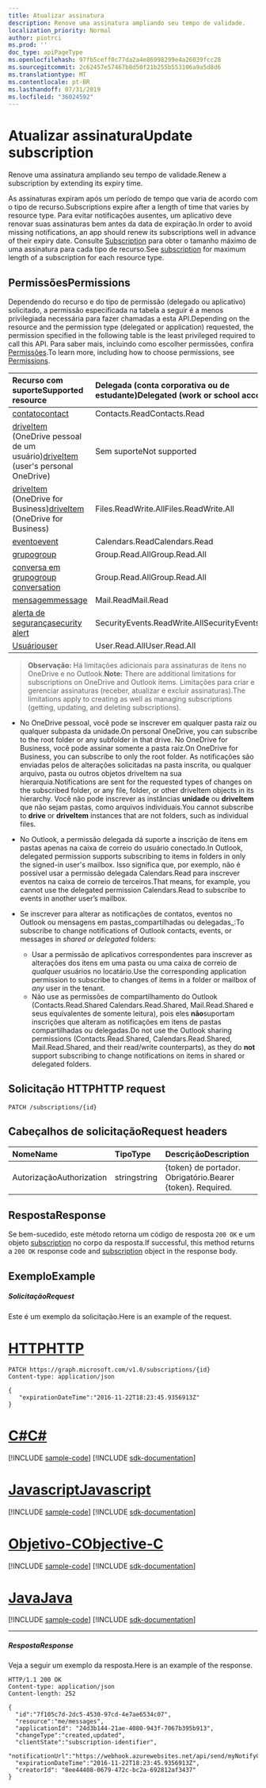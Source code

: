 ```yaml
---
title: Atualizar assinatura
description: Renove uma assinatura ampliando seu tempo de validade.
localization_priority: Normal
author: piotrci
ms.prod: ''
doc_type: apiPageType
ms.openlocfilehash: 97fb5ceff0c77da2a4e86998299e4a26039fcc28
ms.sourcegitcommit: 2c62457e57467b8d50f21b255b553106a9a5d8d6
ms.translationtype: MT
ms.contentlocale: pt-BR
ms.lasthandoff: 07/31/2019
ms.locfileid: "36024592"
---
```

# <a name="update-subscription"></a><span data-ttu-id="53694-103">Atualizar assinatura</span><span class="sxs-lookup"><span data-stu-id="53694-103">Update subscription</span></span>

<span data-ttu-id="53694-104">Renove uma assinatura ampliando seu tempo de validade.</span><span class="sxs-lookup"><span data-stu-id="53694-104">Renew a subscription by extending its expiry time.</span></span>

<span data-ttu-id="53694-105">As assinaturas expiram após um período de tempo que varia de acordo com o tipo de recurso.</span><span class="sxs-lookup"><span data-stu-id="53694-105">Subscriptions expire after a length of time that varies by resource type.</span></span> <span data-ttu-id="53694-106">Para evitar notificações ausentes, um aplicativo deve renovar suas assinaturas bem antes da data de expiração.</span><span class="sxs-lookup"><span data-stu-id="53694-106">In order to avoid missing notifications, an app should renew its subscriptions well in advance of their expiry date.</span></span> <span data-ttu-id="53694-107">Consulte [Subscription](../resources/subscription.md) para obter o tamanho máximo de uma assinatura para cada tipo de recurso.</span><span class="sxs-lookup"><span data-stu-id="53694-107">See [subscription](../resources/subscription.md) for maximum length of a subscription for each resource type.</span></span>

## <a name="permissions"></a><span data-ttu-id="53694-108">Permissões</span><span class="sxs-lookup"><span data-stu-id="53694-108">Permissions</span></span>

<span data-ttu-id="53694-109">Dependendo do recurso e do tipo de permissão (delegado ou aplicativo) solicitado, a permissão especificada na tabela a seguir é a menos privilegiada necessária para fazer chamadas a esta API.</span><span class="sxs-lookup"><span data-stu-id="53694-109">Depending on the resource and the permission type (delegated or application) requested, the permission specified in the following table is the least privileged required to call this API.</span></span> <span data-ttu-id="53694-110">Para saber mais, incluindo como escolher permissões, confira [Permissões](/graph/permissions-reference).</span><span class="sxs-lookup"><span data-stu-id="53694-110">To learn more, including how to choose permissions, see [Permissions](/graph/permissions-reference).</span></span>

| <span data-ttu-id="53694-111">Recurso com suporte</span><span class="sxs-lookup"><span data-stu-id="53694-111">Supported resource</span></span> | <span data-ttu-id="53694-112">Delegada (conta corporativa ou de estudante)</span><span class="sxs-lookup"><span data-stu-id="53694-112">Delegated (work or school account)</span></span> | <span data-ttu-id="53694-113">Delegada (conta pessoal da Microsoft)</span><span class="sxs-lookup"><span data-stu-id="53694-113">Delegated (personal Microsoft account)</span></span> | <span data-ttu-id="53694-114">Aplicativo</span><span class="sxs-lookup"><span data-stu-id="53694-114">Application</span></span> |
|:-----|:-----|:-----|:-----|
|[<span data-ttu-id="53694-115">contato</span><span class="sxs-lookup"><span data-stu-id="53694-115">contact</span></span>](../resources/contact.md) | <span data-ttu-id="53694-116">Contacts.Read</span><span class="sxs-lookup"><span data-stu-id="53694-116">Contacts.Read</span></span> | <span data-ttu-id="53694-117">Contacts.Read</span><span class="sxs-lookup"><span data-stu-id="53694-117">Contacts.Read</span></span> | <span data-ttu-id="53694-118">Contacts.Read</span><span class="sxs-lookup"><span data-stu-id="53694-118">Contacts.Read</span></span> |
|<span data-ttu-id="53694-119">[driveItem](../resources/driveitem.md) (OneDrive pessoal de um usuário)</span><span class="sxs-lookup"><span data-stu-id="53694-119">[driveItem](../resources/driveitem.md) (user's personal OneDrive)</span></span> | <span data-ttu-id="53694-120">Sem suporte</span><span class="sxs-lookup"><span data-stu-id="53694-120">Not supported</span></span> | <span data-ttu-id="53694-121">Files.ReadWrite</span><span class="sxs-lookup"><span data-stu-id="53694-121">Files.ReadWrite</span></span> | <span data-ttu-id="53694-122">Sem suporte</span><span class="sxs-lookup"><span data-stu-id="53694-122">Not supported</span></span> |
|<span data-ttu-id="53694-123">[driveItem](../resources/driveitem.md) (OneDrive for Business)</span><span class="sxs-lookup"><span data-stu-id="53694-123">[driveItem](../resources/driveitem.md) (OneDrive for Business)</span></span> | <span data-ttu-id="53694-124">Files.ReadWrite.All</span><span class="sxs-lookup"><span data-stu-id="53694-124">Files.ReadWrite.All</span></span> | <span data-ttu-id="53694-125">Sem suporte</span><span class="sxs-lookup"><span data-stu-id="53694-125">Not supported</span></span> | <span data-ttu-id="53694-126">Files.ReadWrite.All</span><span class="sxs-lookup"><span data-stu-id="53694-126">Files.ReadWrite.All</span></span> |
|[<span data-ttu-id="53694-127">evento</span><span class="sxs-lookup"><span data-stu-id="53694-127">event</span></span>](../resources/event.md) | <span data-ttu-id="53694-128">Calendars.Read</span><span class="sxs-lookup"><span data-stu-id="53694-128">Calendars.Read</span></span> | <span data-ttu-id="53694-129">Calendars.Read</span><span class="sxs-lookup"><span data-stu-id="53694-129">Calendars.Read</span></span> | <span data-ttu-id="53694-130">Calendars.Read</span><span class="sxs-lookup"><span data-stu-id="53694-130">Calendars.Read</span></span> |
|[<span data-ttu-id="53694-131">grupo</span><span class="sxs-lookup"><span data-stu-id="53694-131">group</span></span>](../resources/group.md) | <span data-ttu-id="53694-132">Group.Read.All</span><span class="sxs-lookup"><span data-stu-id="53694-132">Group.Read.All</span></span> | <span data-ttu-id="53694-133">Sem suporte</span><span class="sxs-lookup"><span data-stu-id="53694-133">Not supported</span></span> | <span data-ttu-id="53694-134">Group.Read.All</span><span class="sxs-lookup"><span data-stu-id="53694-134">Group.Read.All</span></span> |
|[<span data-ttu-id="53694-135">conversa em grupo</span><span class="sxs-lookup"><span data-stu-id="53694-135">group conversation</span></span>](../resources/conversation.md) | <span data-ttu-id="53694-136">Group.Read.All</span><span class="sxs-lookup"><span data-stu-id="53694-136">Group.Read.All</span></span> | <span data-ttu-id="53694-137">Sem suporte</span><span class="sxs-lookup"><span data-stu-id="53694-137">Not supported</span></span> | <span data-ttu-id="53694-138">Sem suporte</span><span class="sxs-lookup"><span data-stu-id="53694-138">Not supported</span></span> |
|[<span data-ttu-id="53694-139">mensagem</span><span class="sxs-lookup"><span data-stu-id="53694-139">message</span></span>](../resources/message.md) | <span data-ttu-id="53694-140">Mail.Read</span><span class="sxs-lookup"><span data-stu-id="53694-140">Mail.Read</span></span> | <span data-ttu-id="53694-141">Mail.Read</span><span class="sxs-lookup"><span data-stu-id="53694-141">Mail.Read</span></span> | <span data-ttu-id="53694-142">Mail.Read</span><span class="sxs-lookup"><span data-stu-id="53694-142">Mail.Read</span></span> |
|[<span data-ttu-id="53694-143">alerta de segurança</span><span class="sxs-lookup"><span data-stu-id="53694-143">security alert</span></span>](../resources/alert.md) | <span data-ttu-id="53694-144">SecurityEvents.ReadWrite.All</span><span class="sxs-lookup"><span data-stu-id="53694-144">SecurityEvents.ReadWrite.All</span></span> | <span data-ttu-id="53694-145">Sem suporte</span><span class="sxs-lookup"><span data-stu-id="53694-145">Not supported</span></span> | <span data-ttu-id="53694-146">SecurityEvents.ReadWrite.All</span><span class="sxs-lookup"><span data-stu-id="53694-146">SecurityEvents.ReadWrite.All</span></span> |
|[<span data-ttu-id="53694-147">Usuário</span><span class="sxs-lookup"><span data-stu-id="53694-147">user</span></span>](../resources/user.md) | <span data-ttu-id="53694-148">User.Read.All</span><span class="sxs-lookup"><span data-stu-id="53694-148">User.Read.All</span></span> | <span data-ttu-id="53694-149">User.Read.All</span><span class="sxs-lookup"><span data-stu-id="53694-149">User.Read.All</span></span> | <span data-ttu-id="53694-150">User.Read.All</span><span class="sxs-lookup"><span data-stu-id="53694-150">User.Read.All</span></span> |

> <span data-ttu-id="53694-151">**Observação:** Há limitações adicionais para assinaturas de itens no OneDrive e no Outlook.</span><span class="sxs-lookup"><span data-stu-id="53694-151">**Note:** There are additional limitations for subscriptions on OneDrive and Outlook items.</span></span> <span data-ttu-id="53694-152">Limitações para criar e gerenciar assinaturas (receber, atualizar e excluir assinaturas).</span><span class="sxs-lookup"><span data-stu-id="53694-152">The limitations apply to creating as well as managing subscriptions (getting, updating, and deleting subscriptions).</span></span>

- <span data-ttu-id="53694-153">No OneDrive pessoal, você pode se inscrever em qualquer pasta raiz ou qualquer subpasta da unidade.</span><span class="sxs-lookup"><span data-stu-id="53694-153">On personal OneDrive, you can subscribe to the root folder or any subfolder in that drive.</span></span> <span data-ttu-id="53694-154">No OneDrive for Business, você pode assinar somente a pasta raiz.</span><span class="sxs-lookup"><span data-stu-id="53694-154">On OneDrive for Business, you can subscribe to only the root folder.</span></span> <span data-ttu-id="53694-155">As notificações são enviadas pelos de alterações solicitadas na pasta inscrita, ou qualquer arquivo, pasta ou outros objetos driveItem na sua hierarquia.</span><span class="sxs-lookup"><span data-stu-id="53694-155">Notifications are sent for the requested types of changes on the subscribed folder, or any file, folder, or other driveItem objects in its hierarchy.</span></span> <span data-ttu-id="53694-156">Você não pode inscrever as instâncias **unidade** ou **driveItem** que não sejam pastas, como arquivos individuais.</span><span class="sxs-lookup"><span data-stu-id="53694-156">You cannot subscribe to **drive** or **driveItem** instances that are not folders, such as individual files.</span></span>

- <span data-ttu-id="53694-157">No Outlook, a permissão delegada dá suporte a inscrição de itens em pastas apenas na caixa de correio do usuário conectado.</span><span class="sxs-lookup"><span data-stu-id="53694-157">In Outlook, delegated permission supports subscribing to items in folders in only the signed-in user's mailbox.</span></span> <span data-ttu-id="53694-158">Isso significa que, por exemplo, não é possível usar a permissão delegada Calendars.Read para inscrever eventos na caixa de correio de terceiros.</span><span class="sxs-lookup"><span data-stu-id="53694-158">That means, for example, you cannot use the delegated permission Calendars.Read to subscribe to events in another user’s mailbox.</span></span>
- <span data-ttu-id="53694-159">Se inscrever para alterar as notificações de contatos, eventos no Outlook ou mensagens em pastas_compartilhadas ou delegadas_:</span><span class="sxs-lookup"><span data-stu-id="53694-159">To subscribe to change notifications of Outlook contacts, events, or messages in _shared or delegated_ folders:</span></span>

  - <span data-ttu-id="53694-160">Usar a permissão de aplicativos correspondentes para inscrever as alterações dos itens em uma pasta ou uma caixa de correio de _qualquer_ usuários no locatário.</span><span class="sxs-lookup"><span data-stu-id="53694-160">Use the corresponding application permission to subscribe to changes of items in a folder or mailbox of _any_ user in the tenant.</span></span>
  - <span data-ttu-id="53694-161">Não use as permissões de compartilhamento do Outlook (Contacts.Read.Shared Calendars.Read.Shared, Mail.Read.Shared e seus equivalentes de somente leitura), pois eles **não**suportam inscrições que alteram as notificações em itens de pastas compartilhadas ou delegadas.</span><span class="sxs-lookup"><span data-stu-id="53694-161">Do not use the Outlook sharing permissions (Contacts.Read.Shared, Calendars.Read.Shared, Mail.Read.Shared, and their read/write counterparts), as they do **not** support subscribing to change notifications on items in shared or delegated folders.</span></span>


## <a name="http-request"></a><span data-ttu-id="53694-162">Solicitação HTTP</span><span class="sxs-lookup"><span data-stu-id="53694-162">HTTP request</span></span>

<!-- { "blockType": "ignored" } -->

```http
PATCH /subscriptions/{id}
```

## <a name="request-headers"></a><span data-ttu-id="53694-163">Cabeçalhos de solicitação</span><span class="sxs-lookup"><span data-stu-id="53694-163">Request headers</span></span>

| <span data-ttu-id="53694-164">Nome</span><span class="sxs-lookup"><span data-stu-id="53694-164">Name</span></span>       | <span data-ttu-id="53694-165">Tipo</span><span class="sxs-lookup"><span data-stu-id="53694-165">Type</span></span> | <span data-ttu-id="53694-166">Descrição</span><span class="sxs-lookup"><span data-stu-id="53694-166">Description</span></span>|
|:-----------|:------|:----------|
| <span data-ttu-id="53694-167">Autorização</span><span class="sxs-lookup"><span data-stu-id="53694-167">Authorization</span></span>  | <span data-ttu-id="53694-168">string</span><span class="sxs-lookup"><span data-stu-id="53694-168">string</span></span>  | <span data-ttu-id="53694-p106">{token} de portador. Obrigatório.</span><span class="sxs-lookup"><span data-stu-id="53694-p106">Bearer {token}. Required.</span></span> |

## <a name="response"></a><span data-ttu-id="53694-171">Resposta</span><span class="sxs-lookup"><span data-stu-id="53694-171">Response</span></span>

<span data-ttu-id="53694-172">Se bem-sucedido, este método retorna um código de resposta `200 OK` e um objeto [subscription](../resources/subscription.md) no corpo da resposta.</span><span class="sxs-lookup"><span data-stu-id="53694-172">If successful, this method returns a `200 OK` response code and [subscription](../resources/subscription.md) object in the response body.</span></span>

## <a name="example"></a><span data-ttu-id="53694-173">Exemplo</span><span class="sxs-lookup"><span data-stu-id="53694-173">Example</span></span>

##### <a name="request"></a><span data-ttu-id="53694-174">Solicitação</span><span class="sxs-lookup"><span data-stu-id="53694-174">Request</span></span>

<span data-ttu-id="53694-175">Este é um exemplo da solicitação.</span><span class="sxs-lookup"><span data-stu-id="53694-175">Here is an example of the request.</span></span>

# <a name="httptabhttp"></a>[<span data-ttu-id="53694-176">HTTP</span><span class="sxs-lookup"><span data-stu-id="53694-176">HTTP</span></span>](#tab/http)
<!-- {
  "blockType": "request",
  "name": "update_subscription"
}-->

```http
PATCH https://graph.microsoft.com/v1.0/subscriptions/{id}
Content-type: application/json

{
   "expirationDateTime":"2016-11-22T18:23:45.9356913Z"
}
```
# <a name="ctabcsharp"></a>[<span data-ttu-id="53694-177">C#</span><span class="sxs-lookup"><span data-stu-id="53694-177">C#</span></span>](#tab/csharp)
[!INCLUDE [sample-code](../includes/snippets/csharp/update-subscription-csharp-snippets.md)]
[!INCLUDE [sdk-documentation](../includes/snippets/snippets-sdk-documentation-link.md)]

# <a name="javascripttabjavascript"></a>[<span data-ttu-id="53694-178">Javascript</span><span class="sxs-lookup"><span data-stu-id="53694-178">Javascript</span></span>](#tab/javascript)
[!INCLUDE [sample-code](../includes/snippets/javascript/update-subscription-javascript-snippets.md)]
[!INCLUDE [sdk-documentation](../includes/snippets/snippets-sdk-documentation-link.md)]

# <a name="objective-ctabobjc"></a>[<span data-ttu-id="53694-179">Objetivo-C</span><span class="sxs-lookup"><span data-stu-id="53694-179">Objective-C</span></span>](#tab/objc)
[!INCLUDE [sample-code](../includes/snippets/objc/update-subscription-objc-snippets.md)]
[!INCLUDE [sdk-documentation](../includes/snippets/snippets-sdk-documentation-link.md)]

# <a name="javatabjava"></a>[<span data-ttu-id="53694-180">Java</span><span class="sxs-lookup"><span data-stu-id="53694-180">Java</span></span>](#tab/java)
[!INCLUDE [sample-code](../includes/snippets/java/update-subscription-java-snippets.md)]
[!INCLUDE [sdk-documentation](../includes/snippets/snippets-sdk-documentation-link.md)]

---


##### <a name="response"></a><span data-ttu-id="53694-181">Resposta</span><span class="sxs-lookup"><span data-stu-id="53694-181">Response</span></span>

<span data-ttu-id="53694-182">Veja a seguir um exemplo da resposta.</span><span class="sxs-lookup"><span data-stu-id="53694-182">Here is an example of the response.</span></span>
<!-- {
  "blockType": "response",
  "truncated": false,
  "@odata.type": "microsoft.graph.subscription"
} -->

```http
HTTP/1.1 200 OK
Content-type: application/json
Content-length: 252

{
  "id":"7f105c7d-2dc5-4530-97cd-4e7ae6534c07",
  "resource":"me/messages",
  "applicationId": "24d3b144-21ae-4080-943f-7067b395b913",
  "changeType":"created,updated",
  "clientState":"subscription-identifier",
  "notificationUrl":"https://webhook.azurewebsites.net/api/send/myNotifyClient",
  "expirationDateTime":"2016-11-22T18:23:45.9356913Z",
  "creatorId": "8ee44408-0679-472c-bc2a-692812af3437"
}
```

<!-- {
  "type": "#page.annotation",
  "description": "Update subscription",
  "keywords": "",
  "section": "documentation",
  "tocPath": "",
  "suppressions": [
  ]
}-->

